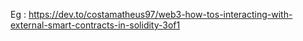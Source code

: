 Eg : https://dev.to/costamatheus97/web3-how-tos-interacting-with-external-smart-contracts-in-solidity-3of1
